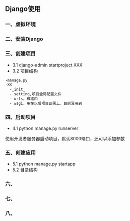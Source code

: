 ## Django使用

### 一、虚拟环境
### 二、安装Django
### 三、创建项目
- 3.1 django-admin startproject XXX
- 3.2 项目结构
```txt
-manage.py
-XX
  -_init_
  - setting,项目全局配置文件
  - urls，根路由
  - wsgi，用在以后项目部署上，目前没用到
```

### 四、启动项目
- 4.1 python manage.py runserver

使用开发者服务器启动项目，默认8000端口，还可以添加参数
### 五、创建应用
- 5.1 python manage.py startapp 
- 5.2 目录结构
### 六、
### 七、
### 八、